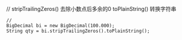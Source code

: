 //  stripTrailingZeros() 去除小数点后多余的0  	toPlainString() 转换字符串

```
// 
BigDecimal bi = new BigDecimal(100.000);
String qty = bi.stripTrailingZeros().toPlainString();
```

